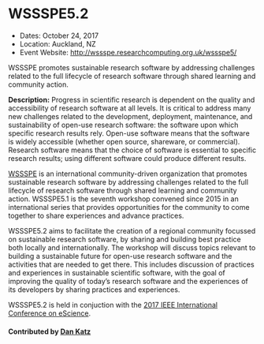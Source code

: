 
# WSSSPE5.2

- Dates: October 24, 2017
- Location: Auckland, NZ
- Event Website: http://wssspe.researchcomputing.org.uk/wssspe5/

WSSSPE promotes sustainable research software by addressing challenges related to the full lifecycle of research software through shared learning and community action.

**Description:**  Progress in scientific research is dependent on the quality and accessibility of research software at all levels. It is critical to address many new challenges related to the development, deployment, maintenance, and sustainability of open-use research software: the software upon which specific research results rely. Open-use software means that the software is widely accessible (whether open source, shareware, or commercial). Research software means that the choice of software is essential to specific research results; using different software could produce different results.

[WSSSPE](http://wssspe.researchcomputing.org.uk) is an international community-driven organization that promotes sustainable research software by addressing challenges related to the full lifecycle of research software through shared learning and community action. WSSSPE5.1 is the seventh workshop convened since 2015 in an international series that provides opportunities for the community to come together to share experiences and advance practices.

WSSSPE5.2 aims to facilitate the creation of a regional community focussed on sustainable research software, by sharing and building best practice both locally and internationally. The workshop will discuss topics relevant to building a sustainable future for open-use research software and the activities that are needed to get there. This includes discussion of practices and experiences in sustainable scientific software, with the goal of improving the quality of today’s research software and the experiences of its developers by sharing practices and experiences.

WSSSPE5.2 is held in conjuction with the [2017 IEEE International Conference on eScience](http://escience2017.org.nz).

#### Contributed by [Dan Katz](https://github.com/danielskatz)

<!---
Publish: yes
Categories: development, collaboration
Topics: software engineering, projects and organizations
Tags: conference
Level: 2
Prerequisites: default
Aggregate: none
--->
